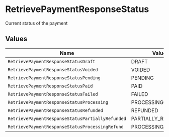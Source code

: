 # RetrievePaymentResponseStatus

Current status of the payment


## Values

| Name                                             | Value                                            |
| ------------------------------------------------ | ------------------------------------------------ |
| `RetrievePaymentResponseStatusDraft`             | DRAFT                                            |
| `RetrievePaymentResponseStatusVoided`            | VOIDED                                           |
| `RetrievePaymentResponseStatusPending`           | PENDING                                          |
| `RetrievePaymentResponseStatusPaid`              | PAID                                             |
| `RetrievePaymentResponseStatusFailed`            | FAILED                                           |
| `RetrievePaymentResponseStatusProcessing`        | PROCESSING                                       |
| `RetrievePaymentResponseStatusRefunded`          | REFUNDED                                         |
| `RetrievePaymentResponseStatusPartiallyRefunded` | PARTIALLY_REFUNDED                               |
| `RetrievePaymentResponseStatusProcessingRefund`  | PROCESSING_REFUND                                |